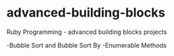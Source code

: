 advanced-building-blocks
========================

Ruby Programming - advanced building blocks projects

-Bubble Sort and Bubble Sort By
-Enumerable Methods
